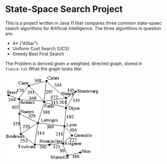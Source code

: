 # State-Space Search Project

This is a project written in Java 11 that compares three common state-spaec search algorithms for Artificial Intelligence. The three algorithms in question are:
- A* ("AStar")
- Uniform Cost Search (UCS)
- Greedy Best First Search

The Problem is derived given a weighted, directed graph, stored in `france.txt`
What the graph looks like:

<img src="france.gif" />

